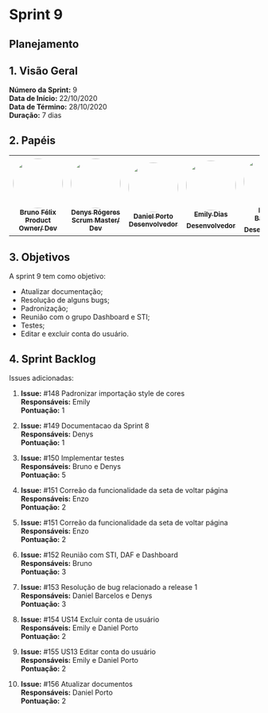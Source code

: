 # Sprint 9

## Planejamento 

## 1. Visão Geral
**Número da Sprint:** 9<br>
**Data de Início:** 22/10/2020<br>
**Data de Término:** 28/10/2020<br>
**Duração:** 7 dias<br>

## 2. Papéis

<table>
    <tr>
     <td align="center"><a href="https://github.com/Bruno-Felix"><img style="border-radius: 50%;" src="https://avatars2.githubusercontent.com/u/38890440?s=400&u=9c14ab68fc12dbeb25956056fe86bb075d138fa5&v=4" width="100px;" alt=""/><br /><sub><b>Bruno Félix</b><br><b>Product Owner/ Dev</b></sub></a><br /><a href="https://github.com/Bruno-Felix"></a>           </td>
        <td align="center"><a href="https://github.com/DenysRogeres"><img style="border-radius: 50%;" src="https://avatars0.githubusercontent.com/u/54676096?s=400&u=7b70aa8d6bd5ef6edffcd43686e81beb60546027&v=4" width="100px;" alt=""/><br /><sub><b>Denys Rógeres</b><br><b>Scrum Master/ Dev</b></sub></a><br /><a href="https://github.com/DenysRogeres"></a></td>
        <td align="center"><a href="https://github.com/DanielPortods"><img style="border-radius: 50%;" src="https://avatars3.githubusercontent.com/u/48573556?s=400&u=e1d90cb87288030c0fcb57a9b537dd88a77e1525&v=4" width="100px;" alt=""/><br /><sub><b>Daniel Porto</b><br><b>Desenvolvedor</b></sub></a><br /><a href="https://github.com/DanielPortods"></a></td>
        <td align="center"><a href="https://github.com/emysdias"><img style="border-radius: 50%;" src="https://avatars3.githubusercontent.com/u/52640974?s=400&u=78292e0e872227c1bc7da0352748d0a12306ea39&v=4" width="100px;" alt=""/><br /><sub><b>Emily Dias</b><br><b>Desenvolvedor</sub></a><br /><a href="https://github.com/emysdias"></a></td>
        <td align="center"><a href="https://github.com/daniel-bm"><img style="border-radius: 50%;" src="https://avatars1.githubusercontent.com/u/38585724?s=400&u=46d21bc14c3d1acce6829b8a96329d23f432549f&v=4" width="100px;" alt=""/><br /><sub><b>Daniel Barcelos</b><br><b>Desenvolvedor</sub></a><br /><a href="https://github.com/daniel-bm"></a></td>
        <td align="center"><a href="https://github.com/enzoggqs"><img style="border-radius: 50%;" src="https://avatars3.githubusercontent.com/u/38733364?s=400&u=03933ce39868586c14b93dc9c99f37c19bb9ee9b&v=4" width="100px;" alt=""/><br /><sub><b>Enzo Gabriel</b><br><b>Desenvolvedor</sub></a><br /><a href="https://github.com/enzoggqs"></a></td>
        </tr>
    </table>

## 3. Objetivos
A sprint 9 tem como objetivo:
- Atualizar documentação;
- Resolução de alguns bugs; 
- Padronização; 
- Reunião com o grupo Dashboard e STI;
- Testes;
- Editar e excluir conta do usuário.

## 4. Sprint Backlog
Issues adicionadas: 
1. **Issue:** #148 Padronizar importação style de cores<br>
**Responsáveis:** Emily<br>
**Pontuação:** 1

2. **Issue:** #149 Documentacao da Sprint 8<br>
**Responsáveis:** Denys<br>
**Pontuação:** 1

3. **Issue:** #150 Implementar testes<br>
**Responsáveis:** Bruno e Denys<br>
**Pontuação:** 5

4. **Issue:** #151 Correão da funcionalidade da seta de voltar página<br>
**Responsáveis:** Enzo<br>
**Pontuação:** 2

4. **Issue:** #151 Correão da funcionalidade da seta de voltar página<br>
**Responsáveis:** Enzo<br>
**Pontuação:** 2

5. **Issue:** #152 Reunião com STI, DAF e Dashboard<br>
**Responsáveis:** Bruno<br>
**Pontuação:** 3

6. **Issue:** #153 Resolução de bug relacionado a release 1<br>
**Responsáveis:** Daniel Barcelos e Denys<br>
**Pontuação:** 3

7. **Issue:** #154 US14 Excluir conta de usuário<br>
**Responsáveis:** Emily e Daniel Porto<br>
**Pontuação:** 2

8. **Issue:** #155 US13 Editar conta do usuário<br>
**Responsáveis:** Emily e Daniel Porto<br>
**Pontuação:** 2

9. **Issue:** #156 Atualizar documentos<br>
**Responsáveis:** Daniel Porto<br>
**Pontuação:** 2








